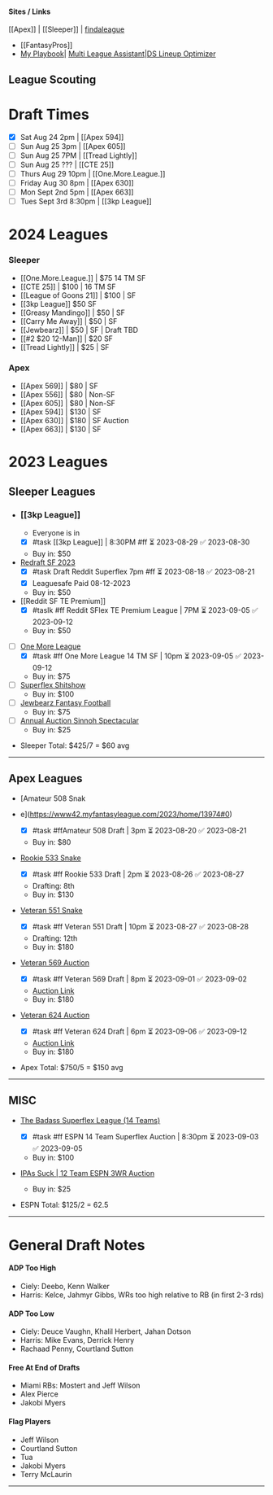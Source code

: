 
#### Sites / Links

[[Apex]] | [[Sleeper]] | [findaleague](https://www.reddit.com/r/findaleague/)

- [[FantasyPros]]
-  [My Playbook](https://www.fantasypros.com/mlb/myplaybook/)| [Multi League Assistant](https://www.fantasypros.com/mlb/myplaybook/multi-league.php)|[DS Lineup Optimizer](https://www.fantasypros.com/daily-fantasy/nfl/lineup-optimizer.php)

## League Scouting


# Draft Times
- [x] Sat Aug 24 2pm | [[Apex 594]]
- [ ] Sun Aug 25 3pm | [[Apex 605]]
- [ ] Sun Aug 25 7PM | [[Tread Lightly]]
- [ ] Sun Aug 25 ??? | [[CTE 25]]
- [ ] Thurs Aug 29 10pm | [[One.More.League.]]
- [ ] Friday Aug 30 8pm | [[Apex 630]]
- [ ] Mon Sept 2nd 5pm | [[Apex 663]]
- [ ] Tues Sept 3rd 8:30pm | [[3kp League]]
# 2024 Leagues

### Sleeper
- [[One.More.League.]] | $75 14 TM SF
- [[CTE 25]] | $100 | 16 TM SF
- [[League of Goons 21]] | $100 | SF
- [[3kp League]] $50 SF
- [[Greasy Mandingo]] | $50 | SF
- [[Carry Me Away]] | $50 | SF
- [[Jewbearz]] | $50 | SF | Draft TBD
- [[#2 $20 12-Man]] | $20 SF
- [[Tread Lightly]] | $25 | SF

### Apex
- [[Apex 569]] | $80 | SF
- [[Apex 556]] | $80 | Non-SF
- [[Apex 605]] | $80 | Non-SF
- [[Apex 594]] | $130 | SF
- [[Apex 630]] | $180 | SF Auction
- [[Apex 663]] | $130 | SF

# 2023 Leagues

## Sleeper Leagues

- ### [[3kp League]]
	- Everyone is in
	- [x] #task [[3kp League]] | 8:30PM #ff ⏳ 2023-08-29 ✅ 2023-08-30
	- Buy in: $50
- [Redraft SF 2023](https://sleeper.com/leagues/990301925037973504/predraft)
	- [x] #task Draft Reddit Superflex 7pm #ff ⏳ 2023-08-18 ✅ 2023-08-21
	- [x] Leaguesafe Paid 08-12-2023
	- Buy in: $50
- [[Reddit SF TE Premium]]
	- [x] #tasIk #ff Reddit SFlex TE Premium League | 7PM ⏳ 2023-09-05 ✅ 2023-09-12
	- Buy in: $50
- [ ] [One More League](https://sleeper.com/leagues/916532156556652544/)
	- [x] #task #ff One More League 14 TM SF | 10pm ⏳ 2023-09-05 ✅ 2023-09-12
	- Buy in: $75
- [ ] [Superflex Shitshow](https://sleeper.com/leagues/1004438009162358784/)
	- Buy in: $100
- [ ] [Jewbearz Fantasy Football](https://sleeper.com/leagues/1001993874467831808/)
	- Buy in: $75
- [ ] [Annual Auction Sinnoh Spectacular](https://sleeper.com/leagues/1001216029369991168)
	- Buy in: $25

- Sleeper Total: $425/7 = $60 avg
---
## Apex Leagues
- [Amateur 508 Snak
- e](https://www42.myfantasyleague.com/2023/home/13974#0)
	- [x] #task #ffAmateur 508 Draft | 3pm  ⏳ 2023-08-20 ✅ 2023-08-21
	- Buy in: $80
- [Rookie 533 Snake](https://www43.myfantasyleague.com/2023/home/37251#0)
	- [x] #task #ff Rookie 533 Draft | 2pm ⏳ 2023-08-26 ✅ 2023-08-27
	- Drafting: 8th
	- Buy in: $130
- [Veteran 551 Snake](https://www44.myfantasyleague.com/2023/home/19427#0)
	- [x] #task #ff Veteran 551 Draft  | 10pm ⏳ 2023-08-27 ✅ 2023-08-28
	- Drafting: 12th
	- Buy in: $180
- [Veteran 569 Auction](https://www49.myfantasyleague.com/2023/home/53058#0)
	- [x] #task #ff Veteran 569 Draft | 8pm ⏳ 2023-09-01 ✅ 2023-09-02
	- [Auction Link](https://fantasy.espn.com/football/league?leagueId=1946834919)
	- Buy in: $180
- [Veteran 624 Auction](https://www46.myfantasyleague.com/2023/home/30293#0)
	- [x] #task #ff Veteran 624 Draft | 6pm ⏳ 2023-09-06 ✅ 2023-09-12
	- [Auction Link](https://fantasy.espn.com/football/league?leagueId=109641041)
	- Buy in: $180

- Apex Total: $750/5 = $150 avg

---


## MISC

- [The Badass Superflex League (14 Teams)](https://fantasy.espn.com/football/league?leagueId=1031120308)
	- [x] #task #ff ESPN 14 Team Superflex Auction | 8:30pm ⏳ 2023-09-03 ✅ 2023-09-05
	- Buy in: $100
- [IPAs Suck | 12 Team ESPN 3WR Auction](https://fantasy.espn.com/football/league?leagueId=855259599)
	- Buy in: $25


- ESPN Total: $125/2 = 62.5
---

# General Draft Notes

#### ADP Too High
- Ciely: Deebo, Kenn Walker
- Harris: Kelce, Jahmyr Gibbs, WRs too high relative to RB (in first 2-3 rds)

#### ADP Too Low 
- Ciely: Deuce Vaughn, Khalil Herbert, Jahan Dotson
- Harris: Mike Evans, Derrick Henry
- Rachaad Penny, Courtland Sutton

#### Free At End of Drafts
- Miami RBs: Mostert and Jeff Wilson
- Alex Pierce
- Jakobi Myers

#### Flag Players
- Jeff Wilson
- Courtland Sutton
- Tua
- Jakobi Myers
- Terry McLaurin 



---